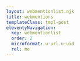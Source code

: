 ```yaml
---
layout: webmentionlist.njk
title: webmentions
templateClass: tmpl-post
eleventyNavigation:
  key: webmentionlist
  order: 2
  microformat: u-url u-uid
  rel: me
---
```

